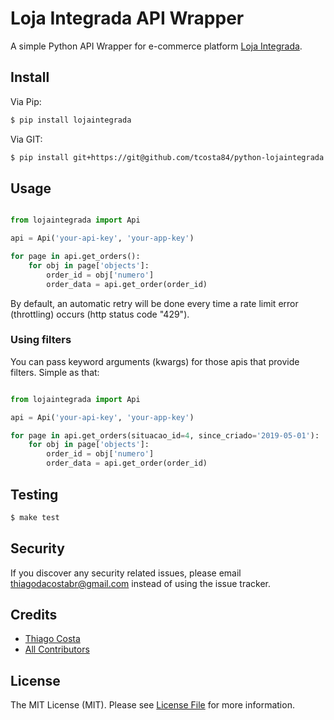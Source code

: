 # Loja Integrada API Wrapper

A simple Python API Wrapper for e-commerce platform [Loja Integrada](https://lojaintegrada.com.br/).

## Install

Via Pip:

``` bash
$ pip install lojaintegrada
```

Via GIT:

``` bash
$ pip install git+https://git@github.com/tcosta84/python-lojaintegrada.git
```

## Usage

``` python

from lojaintegrada import Api

api = Api('your-api-key', 'your-app-key')

for page in api.get_orders():
	for obj in page['objects']:
		order_id = obj['numero']
		order_data = api.get_order(order_id)
```

By default, an automatic retry will be done every time a rate limit error (throttling) occurs (http status code "429").

### Using filters

You can pass keyword arguments (kwargs) for those apis that provide filters. Simple as that:

``` python

from lojaintegrada import Api

api = Api('your-api-key', 'your-app-key')

for page in api.get_orders(situacao_id=4, since_criado='2019-05-01'):
	for obj in page['objects']:
		order_id = obj['numero']
		order_data = api.get_order(order_id)
```

## Testing

``` bash
$ make test
```

## Security

If you discover any security related issues, please email thiagodacostabr@gmail.com instead of using the issue tracker.

## Credits

- [Thiago Costa][link-author]
- [All Contributors][link-contributors]

## License

The MIT License (MIT). Please see [License File](LICENSE) for more information.

[link-author]: https://twitter.com/goathi
[link-contributors]: ../../contributors